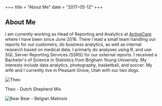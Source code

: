 +++
title = "About Me"
date = "2017-05-12"
+++

## About Me

I am currently working as Head of Reporting and Analytics at [ActiveCare](http://www.activecare.com/) where I have been since June 2016. There I lead a small team handling our reports for our customers, do business analytics, as well as internal research based on medical data. I primarly do analyses using R, and use SQL Server Reporting Services (SSRS) for our external reports. I received a Bachelor's of Science in Statistics from Brigham Young University. My interests include data analytics, photography, basketball, and soccer. My wife and I currently live in Pleasant Grove, Utah with our two dogs.

![Theo](/img/main/theo.jpg)

Theo - Dutch Shepherd Mix

![Bear](/img/main/bear.jpg)
Bear - Belgian Malinois